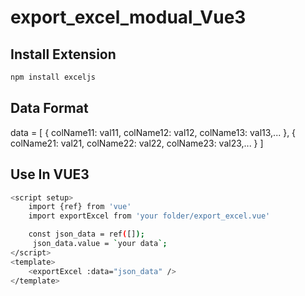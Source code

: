 # export_excel_modual_Vue3

## Install Extension

```sh
npm install exceljs
```

## Data Format

data = [
                {
                    colName11: val11,
                    colName12: val12,
                    colName13: val13,...
                },
                {
                    colName21: val21,
                    colName22: val22,
                    colName23: val23,...
                }
            ]

## Use In VUE3

```sh
<script setup>
    import {ref} from 'vue'
    import exportExcel from 'your folder/export_excel.vue'

    const json_data = ref([]);
     json_data.value = `your data`;
</script>
<template>
    <exportExcel :data="json_data" />
</template>
```